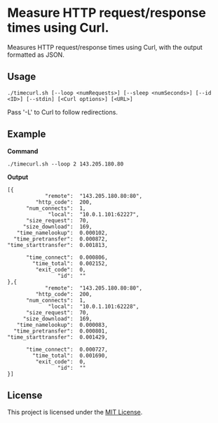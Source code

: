 # Measure HTTP request/response times using Curl.

Measures HTTP request/response times using Curl, with the output formatted as JSON.


## Usage

    ./timecurl.sh [--loop <numRequests>] [--sleep <numSeconds>] [--id <ID>] [--stdin] [<Curl options>] [<URL>]
    
Pass '-L' to Curl to follow redirections.

## Example

**Command**
```
./timecurl.sh --loop 2 143.205.180.80
```

**Output**
```
[{
            "remote":  "143.205.180.80:80",
         "http_code":  200,
      "num_connects":  1,
             "local":  "10.0.1.101:62227",
      "size_request":  70,
     "size_download":  169,
   "time_namelookup":  0.000102,
  "time_pretransfer":  0.000872,
"time_starttransfer":  0.001813,

      "time_connect":  0.000806,
        "time_total":  0.002152,
         "exit_code":  0,
                "id":  ""
},{
            "remote":  "143.205.180.80:80",
         "http_code":  200,
      "num_connects":  1,
             "local":  "10.0.1.101:62228",
      "size_request":  70,
     "size_download":  169,
   "time_namelookup":  0.000083,
  "time_pretransfer":  0.000801,
"time_starttransfer":  0.001429,

      "time_connect":  0.000727,
        "time_total":  0.001690,
         "exit_code":  0,
                "id":  ""
}]
```


## License

This project is licensed under the [MIT License](LICENSE.md).
